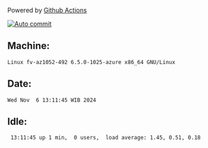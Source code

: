Powered by [Github Actions](https://github.com/features/actions)

[![Auto commit](https://github.com/hiage/workstation/workflows/Auto%20commit/badge.svg)](https://github.com/hiage/workstation/actions?query=workflow%3A%22Auto+commit%22)

## Machine:
```
Linux fv-az1052-492 6.5.0-1025-azure x86_64 GNU/Linux
```
## Date:
```
Wed Nov  6 13:11:45 WIB 2024
```
## Idle:
```
 13:11:45 up 1 min,  0 users,  load average: 1.45, 0.51, 0.18
```
